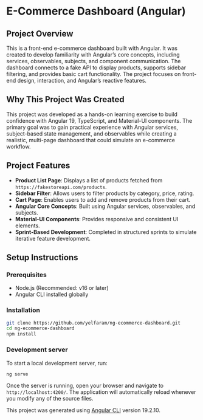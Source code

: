# E-Commerce Dashboard (Angular)

## Project Overview

This is a front-end e-commerce dashboard built with Angular. It was created to develop familiarity with Angular’s core concepts, including services, observables, subjects, and component communication. The dashboard connects to a fake API to display products, supports sidebar filtering, and provides basic cart functionality. The project focuses on front-end design, interaction, and Angular’s reactive features.

## Why This Project Was Created

This project was developed as a hands-on learning exercise to build confidence with Angular 19, TypeScript, and Material-UI components. The primary goal was to gain practical experience with Angular services, subject-based state management, and observables while creating a realistic, multi-page dashboard that could simulate an e-commerce workflow.

## Project Features

- **Product List Page**: Displays a list of products fetched from `https://fakestoreapi.com/products`.
- **Sidebar Filter**: Allows users to filter products by category, price, rating.
- **Cart Page**: Enables users to add and remove products from their cart.
- **Angular Core Concepts**: Built using Angular services, observables, and subjects.
- **Material-UI Components**: Provides responsive and consistent UI elements.
- **Sprint-Based Development**: Completed in structured sprints to simulate iterative feature development.

## Setup Instructions

### Prerequisites

- Node.js (Recommended: v16 or later)
- Angular CLI installed globally

### Installation

```bash
git clone https://github.com/yelfaram/ng-ecommerce-dashboard.git
cd ng-ecommerce-dashboard
npm install
```

### Development server

To start a local development server, run:

```bash
ng serve
```

Once the server is running, open your browser and navigate to `http://localhost:4200/`. The application will automatically reload whenever you modify any of the source files.

This project was generated using [Angular CLI](https://github.com/angular/angular-cli) version 19.2.10.

